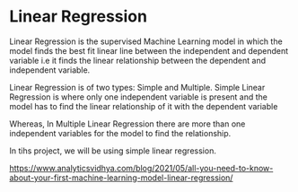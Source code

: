 # Linear Regression

Linear Regression is the supervised Machine Learning model in which the model finds the best fit linear line between the independent and dependent variable i.e it finds the linear relationship between the dependent and independent variable.

Linear Regression is of two types: Simple and Multiple. Simple Linear Regression is where only one independent variable is present and the model has to find the linear relationship of it with the dependent variable

Whereas, In Multiple Linear Regression there are more than one independent variables for the model to find the relationship.

In tihs project, we will be using simple linear regression.

https://www.analyticsvidhya.com/blog/2021/05/all-you-need-to-know-about-your-first-machine-learning-model-linear-regression/

